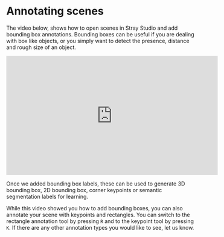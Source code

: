 # Annotating scenes

The video below, shows how to open scenes in Stray Studio and add bounding box annotations. Bounding boxes can be useful if you are dealing with box like objects, or you simply want to detect the presence, distance and rough size of an object.

<div style="text-align: center;">
<iframe width="560" height="315" src="https://www.youtube.com/embed/ITiLNYWd4BA" title="YouTube video player" frameborder="0" allow="accelerometer; autoplay; clipboard-write; encrypted-media; gyroscope; picture-in-picture" allowfullscreen></iframe>
</div>

Once we added bounding box labels, these can be used to generate 3D bounding box, 2D bounding box, corner keypoints or semantic segmentation labels for learning.

While this video showed you how to add bounding boxes, you can also annotate your scene with keypoints and rectangles. You can switch to the rectangle annotation tool by pressing `R` and to the keypoint tool by pressing `K`. If there are any other annotation types you would like to see, let us know.


